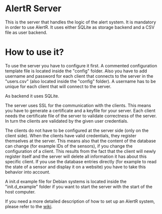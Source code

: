 AlertR Server
======

This is the server that handles the logic of the alert system. It is mandatory in order to use AlertR. It uses either SQLite as storage backend and a CSV file as user backend.


How to use it?
======

To use the server you have to configure it first. A commented configuration template file is located inside the "config" folder. Also you have to add username and password for each client that connects to the server in the "users.csv" (also located inside the "config" folder). A username has to be unique for each client that will connect to the server.

As backend it uses SQLite.

The server uses SSL for the communication with the clients. This means you have to generate a certificate and a keyfile for your server. Each client needs the certificate file of the server to validate correctness of the server. In turn the clients are validated by the given user credentials.

The clients do not have to be configured at the server side (only on the client side). When the clients have valid credentials, they register themselves at the server. This means also that the content of the database can change (for example IDs of the sensors), if you change the configuration of a client. This results from the fact that the client will newly register itself and the server will delete all information it has about this specific client. If you use the database entries directly (for example to read the state of a sensor and display it on a website) you have to take this behavior into account.

A init.d example file for Debian systems is located inside the "init.d_example" folder if you want to start the server with the start of the host computer.

If you need a more detailed description of how to set up an AlertR system, please refer to the [wiki](https://github.com/sqall01/alertR/wiki).